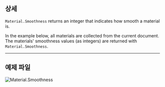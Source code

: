 ## 상세
`Material.Smoothness` returns an integer that indicates how smooth a material is.

In the example below, all materials are collected from the current document. The materials' smoothness values (as integers) are returned with `Material.Smoothness`.
___
## 예제 파일

![Material.Smoothness](./Revit.Elements.Material.Smoothness_img.jpg)
